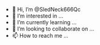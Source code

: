 - 👋 Hi, I’m @SledNeck666Qc
- 👀 I’m interested in ...
- 🌱 I’m currently learning ...
- 💞️ I’m looking to collaborate on ...
- 📫 How to reach me ...

<!---
SledNeck666Qc/SledNeck666Qc is a ✨ special ✨ repository because its `README.md` (this file) appears on your GitHub profile.
You can click the Preview link to take a look at your changes.
--->
